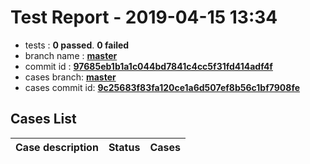 # Test Report - 2019-04-15 13:34

- tests  : **0 passed**. **0 failed**
- branch name : **[master](https://github.com/apache/incubator-skywalking/tree/master)**
- commit id : **[97685eb1b1a1c044bd7841c4cc5f31fd414adf4f](https://github.com/apache/incubator-skywalking/commit/97685eb1b1a1c044bd7841c4cc5f31fd414adf4f)**
- cases branch: **[master](https://github.com/SkywalkingTest/skywalking-autotest-scenarios/tree/master)**
- cases commit id: **[9c25683f83fa120ce1a6d507ef8b56c1bf7908fe](https://github.com/SkywalkingTest/skywalking-autotest-scenarios/commit/9c25683f83fa120ce1a6d507ef8b56c1bf7908fe)**

## Cases List

| Case description | Status | Cases|
|:-----|:-----:|:-----:|

